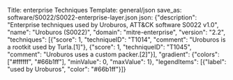 Title: enterprise Techniques
Template: general/json
save_as: software/S0022/S0022-enterprise-layer.json
json: {"description": "Enterprise techniques used by Uroburos, ATT&CK software S0022 v1.0", "name": "Uroburos (S0022)", "domain": "mitre-enterprise", "version": "2.2", "techniques": [{"score": 1, "techniqueID": "T1014", "comment": "Uroburos is a rootkit used by Turla.[1]"}, {"score": 1, "techniqueID": "T1045", "comment": "Uroburos uses a custom packer.[2]"}], "gradient": {"colors": ["#ffffff", "#66b1ff"], "minValue": 0, "maxValue": 1}, "legendItems": [{"label": "used by Uroburos", "color": "#66b1ff"}]}